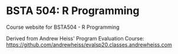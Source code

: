# BSTA 504: R Programming

Course website for BSTA504 - R Programming

Derived from Andrew Heiss' Program Evaluation Course: https://github.com/andrewheiss/evalsp20.classes.andrewheiss.com

